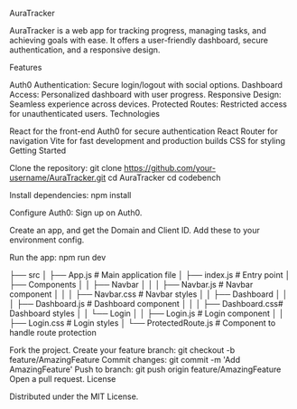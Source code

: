 AuraTracker

AuraTracker is a web app for tracking progress, managing tasks, and achieving goals with ease. It offers a user-friendly dashboard, secure authentication, and a responsive design.

Features

Auth0 Authentication: Secure login/logout with social options.
Dashboard Access: Personalized dashboard with user progress.
Responsive Design: Seamless experience across devices.
Protected Routes: Restricted access for unauthenticated users.
Technologies

React for the front-end
Auth0 for secure authentication
React Router for navigation
Vite for fast development and production builds
CSS for styling
Getting Started

Clone the repository:
git clone https://github.com/your-username/AuraTracker.git
cd AuraTracker
cd codebench

Install dependencies:
npm install

Configure Auth0:
Sign up on Auth0.

Create an app, and get the Domain and Client ID.
Add these to your environment config.

Run the app:
npm run dev

├── src
│   ├── App.js               # Main application file
│   ├── index.js             # Entry point
│   ├── Components
│   │   ├── Navbar
│   │   │   ├── Navbar.js    # Navbar component
│   │   │   ├── Navbar.css   # Navbar styles
│   │   ├── Dashboard
│   │   │   ├── Dashboard.js # Dashboard component
│   │   │   ├── Dashboard.css# Dashboard styles
│   │   └── Login
│   │       ├── Login.js     # Login component
│   │       ├── Login.css    # Login styles
│   └── ProtectedRoute.js    # Component to handle route protection


Fork the project.
Create your feature branch: git checkout -b feature/AmazingFeature
Commit changes: git commit -m 'Add AmazingFeature'
Push to branch: git push origin feature/AmazingFeature
Open a pull request.
License

Distributed under the MIT License.
